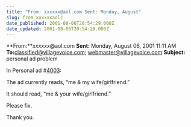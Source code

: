 ```yaml
---
title: "From: xxxxxx@aol.com Sent: Monday, August"
slug: from_xxxxxxaolc
date_published: 2001-08-06T20:54:29.000Z
date_updated: 2001-08-06T20:54:29.000Z
---
```


**From:***xxxxxx*@aol.com
**Sent:** Monday, August 06, 2001 11:11 AM
**To:**[classified@villagevoice.com](mailto:classified@villagevoice.com); [webmaster@villagevoice.com](mailto:webmaster@villagevoice.com)
**Subject:** personal ad problem

In Personal ad #[4003](http://www.villagevoice.com/personals/classified_genie.php3?keyword=4003&amp;sort=1&amp;a=0&amp;category=Personals&amp;friend=2c01576f4d2239ed&amp;x=27&amp;y=17):

The ad currently reads, “me & my wife/girlfriend.”

It should read, “me & your wife/girlfriend.”

Please fix.

Thank you.
